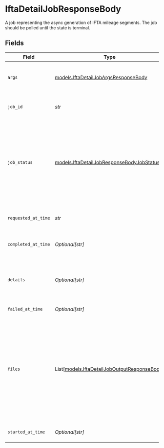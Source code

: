 # IftaDetailJobResponseBody

 A job representing the async generation of IFTA mileage segments. The job should be polled until the state is terminal.


## Fields

| Field                                                                                                                                                                                                                                           | Type                                                                                                                                                                                                                                            | Required                                                                                                                                                                                                                                        | Description                                                                                                                                                                                                                                     | Example                                                                                                                                                                                                                                         |
| ----------------------------------------------------------------------------------------------------------------------------------------------------------------------------------------------------------------------------------------------- | ----------------------------------------------------------------------------------------------------------------------------------------------------------------------------------------------------------------------------------------------- | ----------------------------------------------------------------------------------------------------------------------------------------------------------------------------------------------------------------------------------------------- | ----------------------------------------------------------------------------------------------------------------------------------------------------------------------------------------------------------------------------------------------- | ----------------------------------------------------------------------------------------------------------------------------------------------------------------------------------------------------------------------------------------------- |
| `args`                                                                                                                                                                                                                                          | [models.IftaDetailJobArgsResponseBody](../models/iftadetailjobargsresponsebody.md)                                                                                                                                                              | :heavy_check_mark:                                                                                                                                                                                                                              | The arguments used to create this job.                                                                                                                                                                                                          |                                                                                                                                                                                                                                                 |
| `job_id`                                                                                                                                                                                                                                        | *str*                                                                                                                                                                                                                                           | :heavy_check_mark:                                                                                                                                                                                                                              |  The ID used to retrieve this job.                                                                                                                                                                                                              | 8cabba84-bef4-4951-8cd2-78ce898fd8e6                                                                                                                                                                                                            |
| `job_status`                                                                                                                                                                                                                                    | [models.IftaDetailJobResponseBodyJobStatus](../models/iftadetailjobresponsebodyjobstatus.md)                                                                                                                                                    | :heavy_check_mark:                                                                                                                                                                                                                              |  The status of this job. `jobStatus` can be one of Requested, Processing, Completed, or Failed.  Valid values: `Requested`, `Processing`, `Completed`, `Failed`                                                                                 | Processing                                                                                                                                                                                                                                      |
| `requested_at_time`                                                                                                                                                                                                                             | *str*                                                                                                                                                                                                                                           | :heavy_check_mark:                                                                                                                                                                                                                              |  The time this job was requested for creation.                                                                                                                                                                                                  | 2019-06-13T19:00:00Z                                                                                                                                                                                                                            |
| `completed_at_time`                                                                                                                                                                                                                             | *Optional[str]*                                                                                                                                                                                                                                 | :heavy_minus_sign:                                                                                                                                                                                                                              |  The time this job completed successfully.                                                                                                                                                                                                      | 2019-06-13T19:00:00Z                                                                                                                                                                                                                            |
| `details`                                                                                                                                                                                                                                       | *Optional[str]*                                                                                                                                                                                                                                 | :heavy_minus_sign:                                                                                                                                                                                                                              | A message containing additional details about the job, if available.                                                                                                                                                                            | Try limiting the number of vehicles requested per job to reduce the processing duration.                                                                                                                                                        |
| `failed_at_time`                                                                                                                                                                                                                                | *Optional[str]*                                                                                                                                                                                                                                 | :heavy_minus_sign:                                                                                                                                                                                                                              |  The time this job failed.                                                                                                                                                                                                                      | 2019-06-13T19:00:00Z                                                                                                                                                                                                                            |
| `files`                                                                                                                                                                                                                                         | List[[models.IftaDetailJobOutputResponseBody](../models/iftadetailjoboutputresponsebody.md)]                                                                                                                                                    | :heavy_minus_sign:                                                                                                                                                                                                                              | A list of files generated by this job. This field will be omitted when the job status is "Failed" or no data exists with the provided job arguments. Read about the file structure [here](https://developers.samsara.com/docs/ifta-detail-csv). |                                                                                                                                                                                                                                                 |
| `started_at_time`                                                                                                                                                                                                                               | *Optional[str]*                                                                                                                                                                                                                                 | :heavy_minus_sign:                                                                                                                                                                                                                              |  The time this job started processing.                                                                                                                                                                                                          | 2019-06-13T19:00:00Z                                                                                                                                                                                                                            |